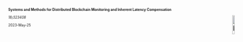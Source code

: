 <p style="font-size: 0.50em; font-weight: bold;">Systems and Methods for Distributed Blockchain Monitoring and Inherent Latency Compensation</p>
<img src="images/blockchain_logo.png" alt="blockchain_logo" style="width:10%; float: right;">
<p style="font-size: 0.50em; font-style: italic;">18/323408</p>
<p style="font-size: 0.50em;">2023-May-25</p>
